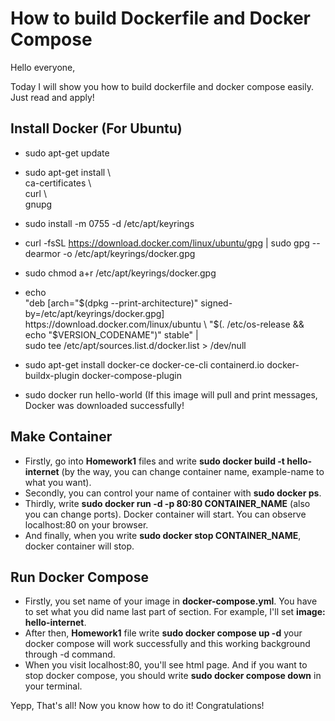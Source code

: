 # How to build Dockerfile and Docker Compose

Hello everyone,

Today I will show you how to build dockerfile and docker compose easily. Just read and apply!

## Install Docker (For Ubuntu)

- sudo apt-get update
- sudo apt-get install \ \
    ca-certificates \ \
    curl \ \
    gnupg

- sudo install -m 0755 -d /etc/apt/keyrings
- curl -fsSL https://download.docker.com/linux/ubuntu/gpg | sudo gpg --dearmor -o /etc/apt/keyrings/docker.gpg
- sudo chmod a+r /etc/apt/keyrings/docker.gpg
- echo \
  "deb [arch="$(dpkg --print-architecture)" signed-by=/etc/apt/keyrings/docker.gpg] https://download.docker.com/linux/ubuntu \
  "$(. /etc/os-release && echo "$VERSION_CODENAME")" stable" | \
  sudo tee /etc/apt/sources.list.d/docker.list > /dev/null

- sudo apt-get install docker-ce docker-ce-cli containerd.io docker-buildx-plugin docker-compose-plugin

- sudo docker run hello-world (If this image will pull and print messages, Docker was downloaded successfully!

## Make Container

- Firstly, go into **Homework1** files and write **sudo docker build -t hello-internet** (by the way, you can change container name, example-name to what you want).
- Secondly, you can control your name of container with **sudo docker ps**.
- Thirdly, write **sudo docker run -d -p 80:80 CONTAINER_NAME** (also you can change ports). Docker container will start. You can observe localhost:80 on your browser.
- And finally, when you write **sudo docker stop CONTAINER_NAME**, docker container will stop.

## Run Docker Compose

- Firstly, you set name of your image in **docker-compose.yml**. You have to set what you did name last part of section. For example, I'll set **image: hello-internet**.
- After then, **Homework1** file write **sudo docker compose up -d** your docker compose will work successfully and this working background through -d command.
- When you visit localhost:80, you'll see html page. And if you want to stop docker compose, you should write **sudo docker compose down** in your terminal.

Yepp, That's all! Now you know how to do it!
Congratulations!
